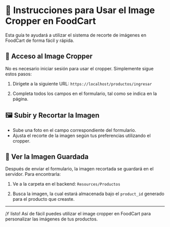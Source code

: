 # 📸 Instrucciones para Usar el Image Cropper en FoodCart

Esta guía te ayudará a utilizar el sistema de recorte de imágenes en FoodCart de forma fácil y rápida.

## 🚀 Acceso al Image Cropper
No es necesario iniciar sesión para usar el cropper. Simplemente sigue estos pasos:

1. Dirígete a la siguiente URL:
   `https://localhost/productos/ingresar`

2. Completa todos los campos en el formulario, tal como se indica en la página.

## 🖼️ Subir y Recortar la Imagen
- Sube una foto en el campo correspondiente del formulario.
- Ajusta el recorte de la imagen según tus preferencias utilizando el cropper.

## 📂 Ver la Imagen Guardada
Después de enviar el formulario, la imagen recortada se guardará en el servidor. Para encontrarla:

1. Ve a la carpeta en el backend: `Resources/Productos`

2. Busca la imagen, la cual estará almacenada bajo el `product_id` generado para el producto que creaste.

---

¡Y listo! Así de fácil puedes utilizar el image cropper en FoodCart para personalizar las imágenes de tus productos.
